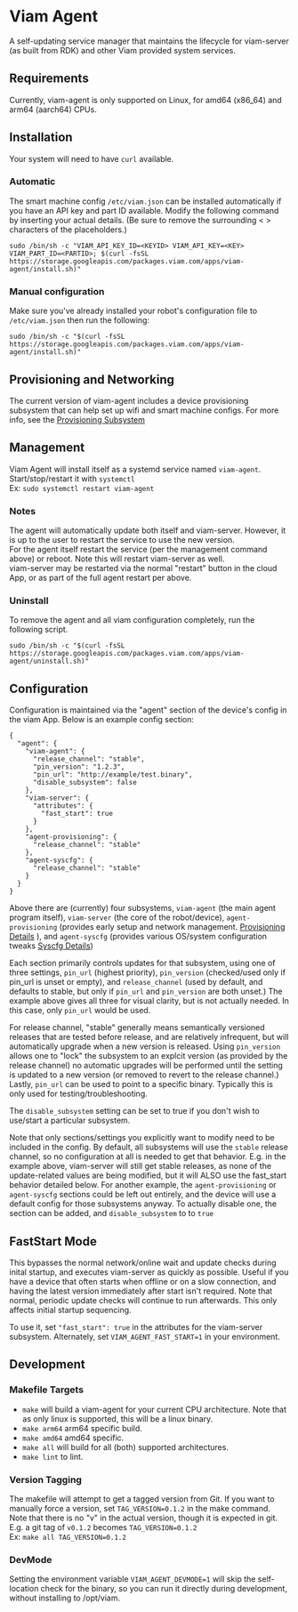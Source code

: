 # Viam Agent
A self-updating service manager that maintains the lifecycle for viam-server (as built from RDK) and other Viam provided system services.

## Requirements
Currently, viam-agent is only supported on Linux, for amd64 (x86_64) and arm64 (aarch64) CPUs.

## Installation
Your system will need to have `curl` available.

### Automatic
The smart machine config `/etc/viam.json` can be installed automatically if you have an API key and part ID available. Modify the following command by inserting your actual details. (Be sure to remove the surrounding < > characters of the placeholders.)
```
sudo /bin/sh -c "VIAM_API_KEY_ID=<KEYID> VIAM_API_KEY=<KEY> VIAM_PART_ID=<PARTID>; $(curl -fsSL https://storage.googleapis.com/packages.viam.com/apps/viam-agent/install.sh)"
```
### Manual configuration
Make sure you've already installed your robot's configuration file to `/etc/viam.json` then run the following:
```
sudo /bin/sh -c "$(curl -fsSL https://storage.googleapis.com/packages.viam.com/apps/viam-agent/install.sh)"
```

## Provisioning and Networking
The current version of viam-agent includes a device provisioning subsystem that can help set up wifi and smart machine configs. For more info, see the [Provisioning Subsystem](https://github.com/viamrobotics/agent-provisioning)

## Management
Viam Agent will install itself as a systemd service named `viam-agent`. Start/stop/restart it with `systemctl`  
Ex: `sudo systemctl restart viam-agent`

### Notes
The agent will automatically update both itself and viam-server. However, it is up to the user to restart the service to use the new version.  
For the agent itself restart the service (per the management command above) or reboot. Note this will restart viam-server as well.  
viam-server may be restarted via the normal "restart" button in the cloud App, or as part of the full agent restart per above.  

### Uninstall
To remove the agent and all viam configuration completely, run the following script.
```
sudo /bin/sh -c "$(curl -fsSL https://storage.googleapis.com/packages.viam.com/apps/viam-agent/uninstall.sh)"
```

## Configuration
Configuration is maintained via the "agent" section of the device's config in the viam App. Below is an example config section:
```
{
  "agent": {
    "viam-agent": {
      "release_channel": "stable",
      "pin_version": "1.2.3",
      "pin_url": "http://example/test.binary",
      "disable_subsystem": false
    },
    "viam-server": {
      "attributes": {
        "fast_start": true
      }
    },
    "agent-provisioning": {
      "release_channel": "stable"
    },
    "agent-syscfg": {
      "release_channel": "stable"
    }
  }
}
```
Above there are (currently) four subsystems, `viam-agent` (the main agent program itself), `viam-server` (the core of the robot/device), `agent-provisioning` (provides early setup and network management. [Provisioning Details](https://github.com/viamrobotics/agent-provisioning) ), and `agent-syscfg` (provides various OS/system configuration tweaks [Syscfg Details](https://github.com/viamrobotics/agent-syscfg))

Each section primarily controls updates for that subsystem, using one of three settings, `pin_url` (highest priority), `pin_version` (checked/used only if pin_url is unset or empty), and `release_channel` (used by default, and defaults to stable, but only if `pin_url` and `pin_version` are both unset.) The example above gives all three for visual clarity, but is not actually needed. In this case, only `pin_url` would be used.

For release channel, "stable" generally means semantically versioned releases that are tested before release, and are relatively infrequent, but will automatically upgrade when a new version is released. Using `pin_version` allows one to "lock" the subsystem to an explcit version (as provided by the release channel) no automatic upgrades will be performed until the setting is updated to a new version (or removed to revert to the release channel.) Lastly, `pin_url` can be used to point to a specific binary. Typically this is only used for testing/troubleshooting.

The `disable_subsystem` setting can be set to true if you don't wish to use/start a particular subsystem.

Note that only sections/settings you explicitly want to modify need to be included in the config. By default, all subsystems will use the `stable` release channel, so no configuration at all is needed to get that behavior. E.g. in the example above, viam-server will still get stable releases, as none of the update-related values are being modified, but it will ALSO use the fast_start behavior detailed below. For another example, the `agent-provisioning` or `agent-syscfg` sections could be left out entirely, and the device will use a default config for those subsystems anyway. To actually disable one, the section can be added, and `disable_subsystem` to to `true`


## FastStart Mode
This bypasses the normal network/online wait and update checks during inital startup, and executes viam-server as quickly as possible. Useful if you have a device that often starts when offline or on a slow connection, and having the latest version immediately after start isn't required. Note that normal, periodic update checks will continue to run afterwards. This only affects initial startup sequencing.

To use it, set `"fast_start": true` in the attributes for the viam-server subsystem. Alternately, set `VIAM_AGENT_FAST_START=1` in your environment.

## Development

### Makefile Targets
* `make` will build a viam-agent for your current CPU architecture. Note that as only linux is supported, this will be a linux binary.  
* `make arm64` arm64 specific build.
* `make amd64` amd64 specific.  
* `make all` will build for all (both) supported architectures.  
* `make lint` to lint.

### Version Tagging
The makefile will attempt to get a tagged version from Git. If you want to manually force a version, set `TAG_VERSION=0.1.2` in the make command.  
Note that there is no "v" in the actual version, though it is expected in git. E.g. a git tag of `v0.1.2` becomes `TAG_VERSION=0.1.2`  
Ex: `make all TAG_VERSION=0.1.2`

### DevMode
Setting the environment variable `VIAM_AGENT_DEVMODE=1` will skip the self-location check for the binary, so you can run it directly during development, without installing to /opt/viam.
